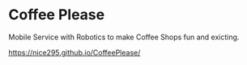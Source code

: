 # Coffee Please
Mobile Service with Robotics to make Coffee Shops fun and exicting.


https://nice295.github.io/CoffeePlease/